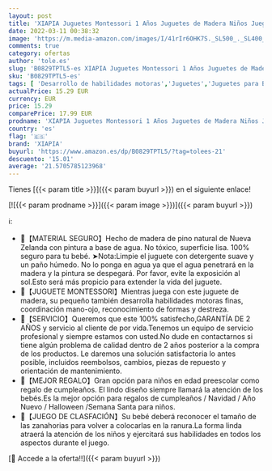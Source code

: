 ```yaml
---
layout: post
title: 'XIAPIA Juguetes Montessori 1 Años Juguetes de Madera Niños Juego de Clasificación Rompecabezas Juguetes Educativos Regalo Bebe de Cumpleaños'
date: 2022-03-11 00:38:32
image: 'https://m.media-amazon.com/images/I/41rIr6OHK7S._SL500_._SL400_.jpg'
comments: true
category: ofertas
author: 'tole.es'
slug: 'B0829TPTL5-es XIAPIA Juguetes Montessori 1 Años Juguetes de Madera Niños...'
sku: 'B0829TPTL5-es'
tags: [ 'Desarrollo de habilidades motoras','Juguetes','Juguetes para Bebés y primera infancia','Juguetes para apilar y encajar','Juguetes y juegos','bebe','xiapia', ]
actualPrice: 15.29 EUR
currency: EUR
price: 15.29
comparePrice: 17.99 EUR
prodname: 'XIAPIA Juguetes Montessori 1 Años Juguetes de Madera Niños Juego de Clasificación Rompecabezas Juguetes Educativos Regalo Bebe de Cumpleaños'
country: 'es'
flag: '🇪🇸'
brand: 'XIAPIA'
buyurl: 'https://www.amazon.es/dp/B0829TPTL5/?tag=tolees-21'
descuento: '15.01'
average: '21.5705785123968'
---
```


Tienes [{{< param title >}}]({{< param buyurl >}}) en el siguiente enlace!

[![{{< param prodname >}}]({{< param image >}})]({{< param buyurl >}})

ℹ️:

- 🥕【MATERIAL SEGURO】Hecho de madera de pino natural de Nueva Zelanda con pintura a base de agua. No tóxico, superficie lisa. 100% seguro para tu bebé. ➤Nota:Limpie el juguete con detergente suave y un paño húmedo. No lo ponga en agua ya que el agua penetrará en la madera y la pintura se despegará. Por favor, evite la exposición al sol.Esto será más propicio para extender la vida del juguete.
- 🥕【JUGUETE MONTESSORI】Mientras juega con este juguete de madera, su pequeño también desarrolla habilidades motoras finas, coordinación mano-ojo, reconocimiento de formas y destreza.
- 🥕【SERVICIO】Queremos que este 100% satisfecho,GARANTÍA DE 2 AÑOS y servicio al cliente de por vida.Tenemos un equipo de servicio profesional y siempre estamos con usted.No dude en contactarnos si tiene algún problema de calidad dentro de 2 años posterior a la compra de los productos. Le daremos una solución satisfactoria lo antes posible, incluidos reembolsos, cambios, piezas de repuesto y orientación de mantenimiento.
- 🥕【MEJOR REGALO】Gran opción para niños en edad preescolar como regalo de cumpleaños. El lindo diseño siempre llamará la atención de los bebés.Es la mejor opción para regalos de cumpleaños / Navidad / Año Nuevo / Halloween /Semana Santa para niños.
- 🥕【JUEGO DE CLASFACIÓN】Su bebé deberá reconocer el tamaño de las zanahorias para volver a colocarlas en la ranura.La forma linda atraerá la atención de los niños y ejercitará sus habilidades en todos los aspectos durante el juego.

[🛒 Accede a la oferta!!]({{< param buyurl >}})
